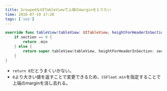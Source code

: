 ```yaml
---
title: GroupedなUITableViewで上端のmarginをとりたい
time: 2016-07-19 17:20
tags: ['ios']
---
```


```swift
override func tableView(tableView: UITableView, heightForHeaderInSection section: Int) -> CGFloat {
    if section == 0 {
        return .min
    } else {
        return super.tableView(tableView, heightForHeaderInSection: section)
    }
}
```

* `return 0`だとうまくいかない。
* `0`より大きい値を返すことで変更できるため、`CGFloat.min`を指定することで上端のmarginを消し去れる。
